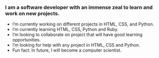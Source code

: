 ### I am a software developer with an immense zeal to learn and work on new projects. 

- I’m currently working on different projects in HTML, CSS, and Python.
- I’m currently learning HTML, CSS, Python and Ruby. 
- I’m looking to collaborate on project that will have good learning opportunities. 
- I’m looking for help with any project in HTML, CSS and Python.
- Fun fact: In future, I will become a computer scientist.
